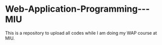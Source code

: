 # Web-Application-Programming---MIU
This is a repository to upload all codes while I am doing my WAP course at MIU.
